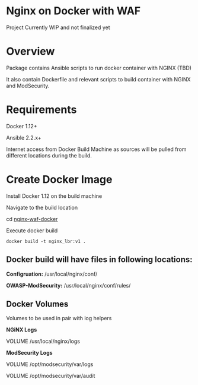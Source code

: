 # Nginx on Docker with WAF

Project Currently WIP and not finalized yet

# Overview

Package contains Ansible scripts to run docker container with NGINX (TBD)

It also contain Dockerfile and relevant scripts to build container with NGINX and ModSecurity. 

# Requirements

Docker 1.12+

Ansible 2.2.x+

Internet access from Docker Build Machine as sources will be pulled from different locations during the build.

# Create Docker Image

Install Docker 1.12 on the build machine

Navigate to the build location

cd [nginx-waf-docker](https://github.com/mgis-architects/nginx/tree/master/nginx-waf-docker)

Execute docker build

`docker build -t nginx_lbr:v1 .`

## Docker build will have files in following locations:

**Configruation:** /usr/local/nginx/conf/

**OWASP-ModSecurity:** /usr/local/nginx/conf/rules/

## Docker Volumes

Volumes to be used in pair with log helpers

**NGiNX Logs**

VOLUME /usr/local/nginx/logs

**ModSecurity Logs**

VOLUME /opt/modsecurity/var/logs

VOLUME /opt/modsecurity/var/audit


